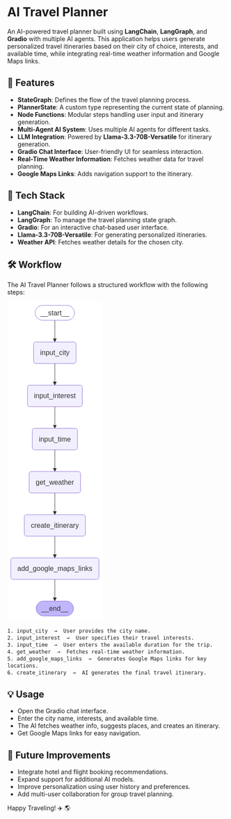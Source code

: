 # AI Travel Planner

An AI-powered travel planner built using **LangChain**, **LangGraph**, and **Gradio** with multiple AI agents. This application helps users generate personalized travel itineraries based on their city of choice, interests, and available time, while integrating real-time weather information and Google Maps links.

## 🚀 Features
- **StateGraph**: Defines the flow of the travel planning process.
- **PlannerState**: A custom type representing the current state of planning.
- **Node Functions**: Modular steps handling user input and itinerary generation.
- **Multi-Agent AI System**: Uses multiple AI agents for different tasks.
- **LLM Integration**: Powered by **Llama-3.3-70B-Versatile** for itinerary generation.
- **Gradio Chat Interface**: User-friendly UI for seamless interaction.
- **Real-Time Weather Information**: Fetches weather data for travel planning.
- **Google Maps Links**: Adds navigation support to the itinerary.

## 🔧 Tech Stack
- **LangChain**: For building AI-driven workflows.
- **LangGraph**: To manage the travel planning state graph.
- **Gradio**: For an interactive chat-based user interface.
- **Llama-3.3-70B-Versatile**: For generating personalized itineraries.
- **Weather API**: Fetches weather details for the chosen city.

## 🛠 Workflow
The AI Travel Planner follows a structured workflow with the following steps:

![example1](Workflow/workflow.png)


```plaintext
1. input_city  →  User provides the city name.
2. input_interest  →  User specifies their travel interests.
3. input_time  →  User enters the available duration for the trip.
4. get_weather  →  Fetches real-time weather information.
5. add_google_maps_links  →  Generates Google Maps links for key locations.
6. create_itinerary  →  AI generates the final travel itinerary.
```

## 💡 Usage
- Open the Gradio chat interface.
- Enter the city name, interests, and available time.
- The AI fetches weather info, suggests places, and creates an itinerary.
- Get Google Maps links for easy navigation.

## 🎯 Future Improvements
- Integrate hotel and flight booking recommendations.
- Expand support for additional AI models.
- Improve personalization using user history and preferences.
- Add multi-user collaboration for group travel planning.

Happy Traveling! ✈️ 🌎

